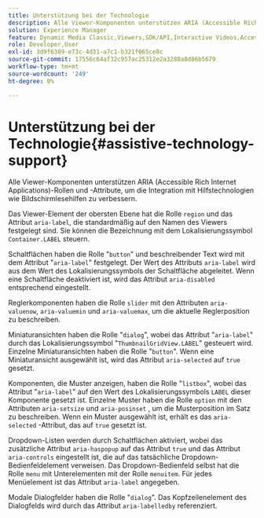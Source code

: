 ```yaml
---
title: Unterstützung bei der Technologie
description: Alle Viewer-Komponenten unterstützen ARIA (Accessible Rich Internet Applications)-Rollen und -Attribute, um die Integration mit Hilfstechnologien wie Bildschirmlesehilfen zu verbessern.
solution: Experience Manager
feature: Dynamic Media Classic,Viewers,SDK/API,Interactive Videos,Accessibility
role: Developer,User
exl-id: 3d9f6389-e73c-4d31-a7c1-b321f065ce8c
source-git-commit: 17556c64af32c957ac25312e2a3288a8d86b5679
workflow-type: tm+mt
source-wordcount: '249'
ht-degree: 0%

---
```


# Unterstützung bei der Technologie{#assistive-technology-support}

Alle Viewer-Komponenten unterstützen ARIA (Accessible Rich Internet Applications)-Rollen und -Attribute, um die Integration mit Hilfstechnologien wie Bildschirmlesehilfen zu verbessern.

Das Viewer-Element der obersten Ebene hat die Rolle `region` und das Attribut `aria-label`, die standardmäßig auf den Namen des Viewers festgelegt sind. Sie können die Bezeichnung mit dem Lokalisierungssymbol `Container.LABEL` steuern.

Schaltflächen haben die Rolle &quot;`button`&quot; und beschreibender Text wird mit dem Attribut &quot;`aria-label`&quot; festgelegt. Der Wert des Attributs `aria-label` wird aus dem Wert des Lokalisierungssymbols der Schaltfläche abgeleitet. Wenn eine Schaltfläche deaktiviert ist, wird das Attribut `aria-disabled` entsprechend eingestellt.

Reglerkomponenten haben die Rolle `slider` mit den Attributen `aria-valuenow`, `aria-valuemin` und `aria-valuemax`, um die aktuelle Reglerposition zu beschreiben.

Miniaturansichten haben die Rolle &quot;`dialog`&quot;, wobei das Attribut &quot;`aria-label`&quot; durch das Lokalisierungssymbol &quot;`ThumbnailGridView.LABEL`&quot; gesteuert wird. Einzelne Miniaturansichten haben die Rolle &quot;`button`&quot;. Wenn eine Miniaturansicht ausgewählt ist, wird das Attribut `aria-selected` auf `true` gesetzt.

Komponenten, die Muster anzeigen, haben die Rolle &quot;`listbox`&quot;, wobei das Attribut &quot;`aria-label`&quot; auf den Wert des Lokalisierungssymbols `LABEL` dieser Komponente gesetzt ist. Einzelne Muster haben die Rolle `option` mit den Attributen `aria-setsize` und `aria-posinset` , um die Musterposition im Satz zu beschreiben. Wenn ein Muster ausgewählt ist, erhält es das `aria-selected` -Attribut, das auf `true` gesetzt ist.

Dropdown-Listen werden durch Schaltflächen aktiviert, wobei das zusätzliche Attribut `aria-haspopup` auf das Attribut `true` und das Attribut `aria-controls` eingestellt ist, die auf das tatsächliche Dropdown-Bedienfeldelement verweisen. Das Dropdown-Bedienfeld selbst hat die Rolle `menu` mit Unterelementen mit der Rolle `menuitem`. Für jedes Menüelement ist das Attribut `aria-label` angegeben.

Modale Dialogfelder haben die Rolle &quot;`dialog`&quot;. Das Kopfzeilenelement des Dialogfelds wird durch das Attribut `aria-labelledby` referenziert.
